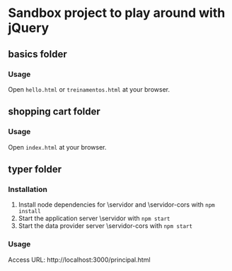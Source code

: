 # Sandbox project to play around with jQuery

## basics folder
### Usage
Open `hello.html` or `treinamentos.html` at your browser.


## shopping cart folder
### Usage
Open `index.html` at your browser.


## typer folder
### Installation
1. Install node dependencies for \servidor and \servidor-cors with `npm install`
2. Start the application server \servidor with `npm start`
3. Start the data provider server \servidor-cors with `npm start`

### Usage
Access URL: http://localhost:3000/principal.html

